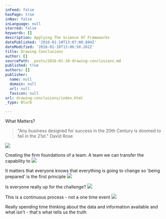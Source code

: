 ```yaml
---
inFeed: false
hasPage: true
inNav: false
inLanguage: null
starred: false
keywords: []
description: Applying The Science Of Frameworks
datePublished: '2016-01-10T13:07:00.884Z'
dateModified: '2016-01-10T13:06:50.262Z'
title: Drawing Conclusions
author: []
sourcePath: _posts/2016-01-10-drawing-conclusions.md
published: true
authors: []
publisher:
  name: null
  domain: null
  url: null
  favicon: null
url: drawing-conclusions/index.html
_type: Blurb

---
```

What Matters?

> "Any business designed for success in the 20th Century is doomed to fail in the 21st." David Rose

![](https://the-grid-user-content.s3-us-west-2.amazonaws.com/b582e12d-65af-48f5-b1e9-0902c0eec5bf.jpg)

Creating the firm foundations of a team. A team we can transfer the capability to
![](https://the-grid-user-content.s3-us-west-2.amazonaws.com/a065a57f-2c56-4461-b31d-fdddda080343.jpg)

It matters that everyone knows that everything is going to change so 'being prepared' is the first principle
![](https://the-grid-user-content.s3-us-west-2.amazonaws.com/d5dd62ed-5305-4616-b2bd-60bdcd88f4ea.jpg)

Is everyone really up for the challenge?
![](https://the-grid-user-content.s3-us-west-2.amazonaws.com/e89f12df-f283-41d1-8db7-dc67fff72619.jpg)

This is a continuous process - not a one time event
![](https://the-grid-user-content.s3-us-west-2.amazonaws.com/b7bd1d07-57ec-425d-ab75-c9071337e617.jpg)

Really spending time thinking about the data and information available and what isn't - that's what tells us the truth